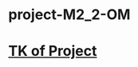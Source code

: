 # project-M2_2-OM
<a href="https://docs.google.com/document/d/1eONWJqQ-zUCra69F4kNjMOdpmJGWxsNCVeFpBMFxBm8/edit#heading=h.nsa1e0w7ry0q"><h1>TK of Project</h1></a>
